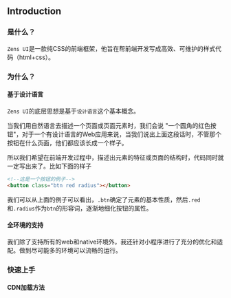 ## Introduction

### 是什么？
`Zens UI`是一款纯CSS的前端框架，他旨在帮前端开发写成高效、可维护的样式代码（html+css）。

### 为什么？

#### 基于设计语言
`Zens UI`的底层思想是基于`设计语言`这个基本概念。

当我们用自然语言去描述一个页面或页面元素时，我们会说 "一个圆角的红色按钮"，对于一个有设计语言的Web应用来说，当我们说出上面这段话时，不管那个按钮在什么页面，他们都应该长成一个样子。

所以我们希望在前端开发过程中，描述出元素的特征或页面的结构时，代码同时就一定写出来了。比如下面的样子
```html
<!--这是一个按钮的例子-->
<button class="btn red radius"></button>
```
我们可以从上面的例子可以看出，`.btn`确定了元素的基本性质，然后`.red`和`.radius`作为`btn`的形容词，逐渐地细化按钮的属性。

#### 全环境的支持
我们除了支持所有的web和native环境外，我还针对小程序进行了充分的优化和适配。做到尽可能多的环境可以流畅的运行。


### 快速上手

#### CDN加载方法


```html


```